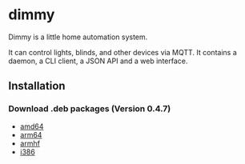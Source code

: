 # dimmy
Dimmy is a little home automation system.

It can control lights, blinds, and other devices via MQTT.
It contains a daemon, a CLI client, a JSON API and a web interface.


## Installation
### Download .deb packages (Version 0.4.7)

* [amd64](http://deb.flupps.net/pool/main/d/dimmy/dimmy_0.4.7_amd64.deb)
* [arm64](http://deb.flupps.net/pool/main/d/dimmy/dimmy_0.4.7_arm64.deb)
* [armhf](http://deb.flupps.net/pool/main/d/dimmy/dimmy_0.4.7_armhf.deb)
* [i386](http://deb.flupps.net/pool/main/d/dimmy/dimmy_0.4.7_i386.deb)

